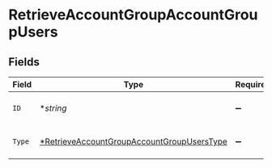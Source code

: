 # RetrieveAccountGroupAccountGroupUsers


## Fields

| Field                                                                                                              | Type                                                                                                               | Required                                                                                                           | Description                                                                                                        |
| ------------------------------------------------------------------------------------------------------------------ | ------------------------------------------------------------------------------------------------------------------ | ------------------------------------------------------------------------------------------------------------------ | ------------------------------------------------------------------------------------------------------------------ |
| `ID`                                                                                                               | **string*                                                                                                          | :heavy_minus_sign:                                                                                                 | User unique identifier.                                                                                            |
| `Type`                                                                                                             | [*RetrieveAccountGroupAccountGroupUsersType](../../models/operations/retrieveaccountgroupaccountgroupuserstype.md) | :heavy_minus_sign:                                                                                                 | Relation type<br/>* OWNER -                                                                                        |